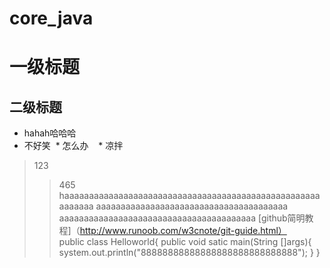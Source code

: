 
# core_java
一级标题
======
二级标题
------
* hahah哈哈哈
* 不好笑
  * 怎么办
    * 凉拌
>123
>>465
  haaaaaaaaaaaaaaaaaaaaaaaaaaaaaaaaaaaaaaaaaaaaaaaaaaaaaaaaaaa
    aaaaaaaaaaaaaaaaaaaaaaaaaaaaaaaaaaaaaaa
    aaaaaaaaaaaaaaaaaaaaaaaaaaaaaaaaaaaaaaaa
[github简明教程]（http://www.runoob.com/w3cnote/git-guide.html）<br>
public class Helloworld{
 public void satic main(String []args){
   system.out.println("88888888888888888888888888888");
 }
}
